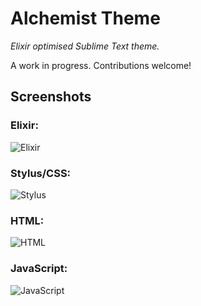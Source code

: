 # Alchemist Theme

*Elixir optimised Sublime Text theme.*

A work in progress. Contributions welcome!

## Screenshots

### Elixir:
![Elixir](http://i.imgur.com/5zfeeO6.png)

### Stylus/CSS:
![Stylus](http://i.imgur.com/jefulxM.png)

### HTML:
![HTML](http://i.imgur.com/qb34YCW.png)

### JavaScript:
![JavaScript](http://i.imgur.com/BpNp5tk.png)
